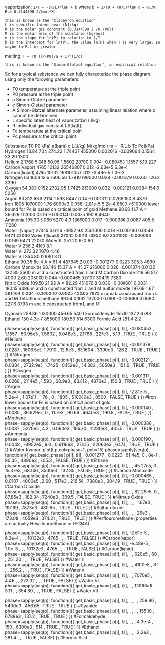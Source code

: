 vaporization:
`1/T = -(R/L)*lnP + b`
where
`b = 1/T0 + (R/L)*lnP`
`R = Rᵤ/M`
`Rᵤ= 8.3144598 J/(mol*K)`

    this is known as the "Clapeyron equation"
    L is specific latent heat (kJ/kg)
    R is the molar gas constant (8.3144598 J /K /mol)
    M is the molar mass of the substance (kg/mol)
    m is the slope for ln(P) in relation to 1/T
    b is the intercept for ln(P), the value ln(P) when T is very large, so maybe ln(Pc) or greater

melting:
`T = T0 ((P-P0)/a + 1)^(1/c)`

    this is known as the "Simon-Glatzel equation", an empirical relation

So for a typical substance we can fully characterize the phase diagram using only the following parameters:
* T0    temperature at the triple point
* P0    pressure at the triple point
* a     Simon-Glatzel parameter
* c     Simon-Glatzel parameter
* A     Simon-Glatzel alternate parameter, assuming linear relation where c cannot be determined
* L     specific latent heat of vaporization (J/kg)
* R     individual gas constant (J/(kgK))
* Tc    temperature at the critical point
* Pc    pressure at the critical point

   
Substance           T0      P0(kPa)    a(bars)  c        L(J/kg)   M(kg/mol) m = -R/L  b       Tc     Pc(kPa)   
Hydrogen            13.84   7.04       274.22   1.74407  455000    0.002016  -0.009064 0.1564  33.20  1300     
Helium              2.1768  5.048      50.96    1.5602   20700     0.004     -0.080453 1.1557  5.19   227      
Carbon(vapor)       4765    10132                        26546807  0.012     -2.63e-5  6.3e-4  
Carbon(liquid)      4765    10132                        19810105  0.012     -3.49e-5  1.0e-3  
Nitrogen            63.1604 12.6       1606.56  1.7910   199000    0.028     -0.001379 0.0287  126.2  3390     
Oxygen              54.383  0.152      2732.95  1.7425   213000    0.032     -0.002121 0.0384  154.6  5050     
Argon               83.812  68.9       2114     1.593    6447      0.04      -0.001311 0.0268  150.8  4870     
Iron                1805               1070000  1.76     6090e3    0.056     -2.81e-5  5.2e-4  8500   >510000 lower bound for Pc is based on critical point of gold
Methane             90.66   11.7       A = 36.629        112000    0.016     -0.000140 0.0085  190.8  4640    
Ammonia             195.30  6.060      5270     4.3      1369000   0.017     -0.000386 0.0087  405.5  11280    
Water I(vapor)      273.15  0.6116     -3952    9.0      2501000   0.018     -0.000190 0.0048  647.1  22060
Water I(liquid)     273.15  0.6116     -3952    9.0      2501000             -0.000668 0.0169  647.1  22060
Water III           251.20             620      60                                             
Water V             256.2              4100     8.1                                            
Water VI            273.32             7070     4.46                                           
Water VII           354.80             12980    3.11                                           
Ethane              90.35   8e-4       A = 61.4          487645.2  0.03      -0.001277 0.0223  305.3  4890   
Carbon Monoxide     68.146  15.37      A = 45.27         216000    0.028     -0.001374 0.0132  132.85 3500    m and b constructed from L and M
Carbon Dioxide      216.56  517        4000     2.60     205000    0.044     -0.000465 0.0107  304.19 7380    
Nitric Oxide        109.50  21.92      A = 82.29         461076.8  0.030     -0.000601 0.0031  180.15 6486    m and b constructed from L and M
Sulfur dioxide      197.69  1.67                         381464    0.064     -0.000340 0.0025  430.65 7873    m and b constructed from L and M
Tetraflouromethane   89.54  0.1012                       137000    0.088     -0.000689 0.0080  227.6  3793    m and b constructed from L and M
                                                                                                     
Cyanide             259.86                               1030000                                        456.65 5400
Formaldehyde        155.10                                                                              137.2  6788
Ethanol             150     4.3e-7                       855000    180.50                               514    6300
Formic Acid         281.4   2.2                                                                                    





phase=sapply(seq(p), function(i){ get_basic_phase( p[i], t[i], -0.080453  , 1.1557 , 50.96e5 , 1.5602 , 5.048e3  , 2.1768  , 227e3     , 5.19   , TRUE , TRUE ) }) #Helium                                           
phase=sapply(seq(p), function(i){ get_basic_phase( p[i], t[i], -0.001379  , 0.0287 , 1606.5e5, 1.7910 , 12.6e3   , 63.1604 , 3390e3    , 126.2  , TRUE , TRUE ) }) #Nitrogen                                         
phase=sapply(seq(p), function(i){ get_basic_phase( p[i], t[i], -0.002121  , 0.0384 , 2732.9e5, 1.7425 , 0.152e3  , 54.383  , 5050e3    , 154.6  , TRUE , TRUE ) }) #Oxygen                                           
phase=sapply(seq(p), function(i){ get_basic_phase( p[i], t[i], -0.001311  , 0.0268 , 2114e5  , 1.593  , 68.9e3   , 83.812  , 4870e3    , 150.8  , TRUE , TRUE ) }) #Argon                                            
phase=sapply(seq(p), function(i){ get_basic_phase( p[i], t[i], -2.81e-5   , 5.2e-4 , 1.07e11 , 1.76   , 0         , 1805    , 510000e3 , 8500   , FALSE, TRUE ) }) #Iron              lower bound for Pc is based on critical point of gold                                 
phase=sapply(seq(p), function(i){ get_basic_phase( p[i], t[i], -0.000140  , 0.0085 , 36.629e5, 0      , 11.7e3   , 90.66   , 4640e3    , 190.8  , FALSE, TRUE ) }) #Methane                                         
phase=sapply(seq(p), function(i){ get_basic_phase( p[i], t[i], -0.000386  , 0.0087 , 5270e5  , 4.3    , 6.060e3  , 195.30  , 11280e3   , 405.5  , TRUE , TRUE ) }) #Ammonia                                          
phase=sapply(seq(p), function(i){ get_basic_phase( p[i], t[i], -0.000190  , 0.0048 , -3952e5 , 9.0    , 0.6116e3 , 273.15  , 22060e3   , 647.1  , TRUE , TRUE ) }) #Water I(vapor) 
plot(t,p,col=phase+1, pch=15)
phase=sapply(seq(p), function(i){ get_basic_phase( p[i], t[i], -0.001277  , 0.0223 , 61.4e5,  0       , 8e-1     , 90.35   , 4890e3    , 305.3  , FALSE, TRUE ) }) #Ethane                                         
phase=sapply(seq(p), function(i){ get_basic_phase( p[i], t[i],            ,        , 45.27e5, 0       , 15.37e3  , 68.146  , 3500e3    , 132.85 , FALSE, TRUE ) }) #Carbon Monoxide                                 
phase=sapply(seq(p), function(i){ get_basic_phase( p[i], t[i], -0.000465  , 0.0107 , 4000e5  , 2.60   , 517e3    , 216.56  , 7380e3    , 304.19 , TRUE , TRUE ) }) #Carbon Dioxide                                  
phase=sapply(seq(p), function(i){ get_basic_phase( p[i], t[i],            ,        , 82.29e5, 0       , 87.85e3  , 182.34  , 7240e3    , 309.5  , FALSE, TRUE ) }) #Nitrous Oxide                                   
phase=sapply(seq(p), function(i){ get_basic_phase( p[i], t[i],            ,        ,                  , 1.67e3   , 197.69  , 7873e3    , 430.65 , TRUE , TRUE ) }) #Sulfur dioxide                                
phase=sapply(seq(p), function(i){ get_basic_phase( p[i], t[i],            ,        ,                  , 26e3     , 173.08  , 4059e3    , 374.21 , TRUE , TRUE ) }) #Perflouromethane  (properties are actually Hexaflouroethane or R-134A)                                

phase=sapply(seq(p), function(i){ get_basic_phase( p[i], t[i], -2.61e-5   , 6.3e-4 ,         ,        , 10132e3  , 4765    ,           ,        , TRUE , FALSE) }) #Carbon(vapor)                                      
phase=sapply(seq(p), function(i){ get_basic_phase( p[i], t[i], -e.48e-5   , 1.0e-3 ,         ,        , 10132e3  , 4765    ,           ,        , TRUE , FALSE) }) #Carbon(liquid)                                    
phase=sapply(seq(p), function(i){ get_basic_phase( p[i], t[i],            ,        , 620e5   , 60     ,          , 251.20  ,           ,        , TRUE , FALSE) }) #Water III                                       
phase=sapply(seq(p), function(i){ get_basic_phase( p[i], t[i],            ,        , 4100e5  , 8.1    ,          , 256.2   ,           ,        , TRUE , FALSE) }) #Water V                                         
phase=sapply(seq(p), function(i){ get_basic_phase( p[i], t[i],            ,        , 7070e5  , 4.46   ,          , 273.32  ,           ,        , TRUE , FALSE) }) #Water VI                                        
phase=sapply(seq(p), function(i){ get_basic_phase( p[i], t[i],            ,        , 12980e5 , 3.11   ,          , 354.80  ,           ,        , TRUE , FALSE) }) #Water VII                                        

phase=sapply(seq(p), function(i){ get_basic_phase( p[i], t[i],            ,        ,                  ,          , 259.86  , 5400e3    , 456.65 , TRUE , TRUE ) }) #Cyanide                                       
phase=sapply(seq(p), function(i){ get_basic_phase( p[i], t[i],            ,        ,                  ,          , 155.10  , 6788e3    , 137.2  , TRUE , TRUE ) }) #Formaldehyde                                  
phase=sapply(seq(p), function(i){ get_basic_phase( p[i], t[i],            ,        ,                  , 4.3e-4   , 150     , 6300e3    , 514    , TRUE , TRUE ) }) #Ethanol                                       
phase=sapply(seq(p), function(i){ get_basic_phase( p[i], t[i],            ,        ,                  , 2.2e3    , 281.4   ,           ,        , TRUE , FALSE) }) #Formic Acid